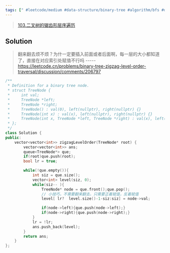 ```yaml
---
tags: [" #leetcode/medium #data-structure/binary-tree #algorithm/bfs #data-structure/tree  "]
---
```

> [103.二叉树的锯齿形层序遍历](https://leetcode.cn/problems/binary-tree-zigzag-level-order-traversal/)

## Solution

> 翻来翻去烦不烦？为什一定要插入前面或者后面啊，每一层的大小都知道了，直接在对应索引处赋值不行吗
> ----- https://leetcode.cn/problems/binary-tree-zigzag-level-order-traversal/discussion/comments/206797

```C++
/**
 * Definition for a binary tree node.
 * struct TreeNode {
 *     int val;
 *     TreeNode *left;
 *     TreeNode *right;
 *     TreeNode() : val(0), left(nullptr), right(nullptr) {}
 *     TreeNode(int x) : val(x), left(nullptr), right(nullptr) {}
 *     TreeNode(int x, TreeNode *left, TreeNode *right) : val(x), left(left), right(right) {}
 * };
 */
class Solution {
public:
    vector<vector<int>> zigzagLevelOrder(TreeNode* root) {
        vector<vector<int>> ans;
        queue<TreeNode*> que;
        if(root)que.push(root);
        bool lr = true;

        while(!que.empty()){
            int siz = que.size();
            vector<int> level(siz, 0);
            while(siz-- ){
                TreeNode* node = que.front();que.pop();
                // 小技巧，不需要翻来翻去，只需要正着赋值，反着赋值
                level[ lr?  level.size()-1-siz:siz] = node->val;

                if(node->left){que.push(node->left);}
                if(node->right){que.push(node->right);}
            }
            lr = !lr;
            ans.push_back(level);
        }
        return ans;
    }
};
```